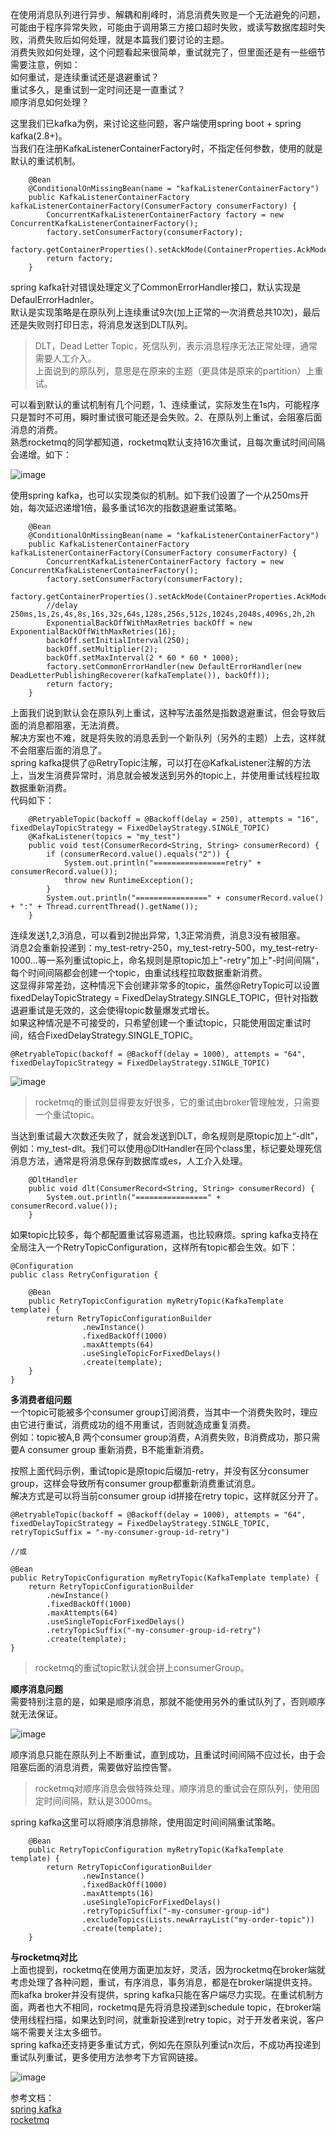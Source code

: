 在使用消息队列进行异步、解耦和削峰时，消息消费失败是一个无法避免的问题，可能由于程序异常失败，可能由于调用第三方接口超时失败，或读写数据库超时失败，消费失败后如何处理，就是本篇我们要讨论的主题。     
消费失败如何处理，这个问题看起来很简单，重试就完了，但里面还是有一些细节需要注意，例如：   
如何重试，是连续重试还是退避重试？    
重试多久，是重试到一定时间还是一直重试？    
顺序消息如何处理？   

这里我们已kafka为例，来讨论这些问题，客户端使用spring boot + spring kafka(2.8+)。    
当我们在注册KafkaListenerContainerFactory时，不指定任何参数，使用的就是默认的重试机制。     
```
	@Bean
	@ConditionalOnMissingBean(name = "kafkaListenerContainerFactory")
	public KafkaListenerContainerFactory kafkaListenerContainerFactory(ConsumerFactory consumerFactory) {
		ConcurrentKafkaListenerContainerFactory factory = new ConcurrentKafkaListenerContainerFactory();
		factory.setConsumerFactory(consumerFactory);
		factory.getContainerProperties().setAckMode(ContainerProperties.AckMode.RECORD);		
		return factory;
	}
```
spring kafka针对错误处理定义了CommonErrorHandler接口，默认实现是DefaulErrorHadnler。   
默认是实现策略是在原队列上连续重试9次(加上正常的一次消费总共10次)，最后还是失败则打印日志，将消息发送到DLT队列。   
> DLT，Dead Letter Topic，死信队列，表示消息程序无法正常处理，通常需要人工介入。    
> 上面说到的原队列，意思是在原来的主题（更具体是原来的partition）上重试。   

可以看到默认的重试机制有几个问题，1、连续重试，实际发生在1s内，可能程序只是暂时不可用，瞬时重试很可能还是会失败。2、在原队列上重试，会阻塞后面消息的消费。    
熟悉rocketmq的同学都知道，rocketmq默认支持16次重试，且每次重试时间间隔会递增。如下：  

![image](https://github.com/jmilktea/jtea/blob/master/%E4%B8%AD%E9%97%B4%E4%BB%B6/kafka/images/kafka-retry-1.png)   

使用spring kafka，也可以实现类似的机制。如下我们设置了一个从250ms开始，每次延迟递增1倍，最多重试16次的指数退避重试策略。   
```
	@Bean
	@ConditionalOnMissingBean(name = "kafkaListenerContainerFactory")
	public KafkaListenerContainerFactory kafkaListenerContainerFactory(ConsumerFactory consumerFactory) {
		ConcurrentKafkaListenerContainerFactory factory = new ConcurrentKafkaListenerContainerFactory();
		factory.setConsumerFactory(consumerFactory);
		factory.getContainerProperties().setAckMode(ContainerProperties.AckMode.RECORD);
		//delay 250ms,1s,2s,4s,8s,16s,32s,64s,128s,256s,512s,1024s,2048s,4096s,2h,2h
		ExponentialBackOffWithMaxRetries backOff = new ExponentialBackOffWithMaxRetries(16);
		backOff.setInitialInterval(250);
		backOff.setMultiplier(2);
		backOff.setMaxInterval(2 * 60 * 60 * 1000);
		factory.setCommonErrorHandler(new DefaultErrorHandler(new DeadLetterPublishingRecoverer(kafkaTemplate()), backOff));
		return factory;
	}
```

上面我们说到默认会在原队列上重试，这种写法虽然是指数退避重试，但会导致后面的消息都阻塞，无法消费。   
解决方案也不难，就是将失败的消息丢到一个新队列（另外的主题）上去，这样就不会阻塞后面的消息了。   
spring kafka提供了@RetryTopic注解，可以打在@KafkaListener注解的方法上，当发生消费异常时，消息就会被发送到另外的topic上，并使用重试线程拉取数据重新消费。    
代码如下：   
```
	@RetryableTopic(backoff = @Backoff(delay = 250), attempts = "16", fixedDelayTopicStrategy = FixedDelayStrategy.SINGLE_TOPIC)
	@KafkaListener(topics = "my_test")
	public void test(ConsumerRecord<String, String> consumerRecord) {
		if (consumerRecord.value().equals("2")) {
			System.out.println("================retry" + consumerRecord.value());
			throw new RuntimeException();
		}
		System.out.println("================" + consumerRecord.value() + ":" + Thread.currentThread().getName());
	}
```
连续发送1,2,3消息，可以看到2抛出异常，1,3正常消费，消息3没有被阻塞。    
消息2会重新投递到：my_test-retry-250，my_test-retry-500，my_test-retry-1000...等一系列重试topic上，命名规则是原topic加上"-retry"加上"-时间间隔"，每个时间间隔都会创建一个topic，由重试线程拉取数据重新消费。   
这显得非常差劲，这种情况下会创建非常多的topic，虽然@RetryTopic可以设置fixedDelayTopicStrategy = FixedDelayStrategy.SINGLE_TOPIC，但针对指数退避重试是无效的，这会使得topic数量爆发式增长。   
如果这种情况是不可接受的，只希望创建一个重试topic，只能使用固定重试时间，结合FixedDelayStrategy.SINGLE_TOPIC。   
```
@RetryableTopic(backoff = @Backoff(delay = 1000), attempts = "64", fixedDelayTopicStrategy = FixedDelayStrategy.SINGLE_TOPIC)
```
![image](https://github.com/jmilktea/jtea/blob/master/%E4%B8%AD%E9%97%B4%E4%BB%B6/kafka/images/kafka-retry-2.png)     

> rocketmq的重试则显得要友好很多，它的重试由broker管理触发，只需要一个重试topic。  

当达到重试最大次数还失败了，就会发送到DLT，命名规则是原topic加上“-dlt”，例如：my_test-dlt。我们可以使用@DltHandler在同个class里，标记要处理死信消息方法，通常是将消息保存到数据库或es，人工介入处理。    
```
	@DltHandler
	public void dlt(ConsumerRecord<String, String> consumerRecord) {
		System.out.println("================" + consumerRecord.value());
	}
```

如果topic比较多，每个都配置重试容易遗漏，也比较麻烦。spring kafka支持在全局注入一个RetryTopicConfiguration，这样所有topic都会生效。如下：   
```
@Configuration
public class RetryConfiguration {

	@Bean
	public RetryTopicConfiguration myRetryTopic(KafkaTemplate template) {
		return RetryTopicConfigurationBuilder
				.newInstance()
				.fixedBackOff(1000)
				.maxAttempts(64)
				.useSingleTopicForFixedDelays()
				.create(template);
	}
}
```     

**多消费者组问题**    
一个topic可能被多个consumer group订阅消费，当其中一个消费失败时，理应由它进行重试，消费成功的组不用重试，否则就造成重复消费。   
例如：topic被A,B 两个consumer group消费，A消费失败，B消费成功，那只需要A consumer group 重新消费，B不能重新消费。    

按照上面代码示例，重试topic是原topic后缀加-retry，并没有区分consumer group，这样会导致所有consumer group都重新消费重试消息。   
解决方式是可以将当前consumer group id拼接在retry topic，这样就区分开了。   
```
@RetryableTopic(backoff = @Backoff(delay = 1000), attempts = "64", fixedDelayTopicStrategy = FixedDelayStrategy.SINGLE_TOPIC, retryTopicSuffix = "-my-consumer-group-id-retry")
    
//或

@Bean
public RetryTopicConfiguration myRetryTopic(KafkaTemplate template) {
	return RetryTopicConfigurationBuilder
		.newInstance()
		.fixedBackOff(1000)
		.maxAttempts(64)
		.useSingleTopicForFixedDelays()
		.retryTopicSuffix("-my-consumer-group-id-retry")
		.create(template);
}
```
> rocketmq的重试topic默认就会拼上consumerGroup。

**顺序消息问题**     
需要特别注意的是，如果是顺序消息，那就不能使用另外的重试队列了，否则顺序就无法保证。   

![image](https://github.com/jmilktea/jtea/blob/master/%E4%B8%AD%E9%97%B4%E4%BB%B6/kafka/images/kafka-retry-3.png)    

顺序消息只能在原队列上不断重试，直到成功，且重试时间间隔不应过长，由于会阻塞后面的消息消费，需要做好监控告警。   
> rocketmq对顺序消息会做特殊处理，顺序消息的重试会在原队列，使用固定时间间隔，默认是3000ms。  

spring kafka这里可以将顺序消息排除，使用固定时间间隔重试策略。       
```
	@Bean
	public RetryTopicConfiguration myRetryTopic(KafkaTemplate template) {
		return RetryTopicConfigurationBuilder
				.newInstance()
				.fixedBackOff(1000)
				.maxAttempts(16)
				.useSingleTopicForFixedDelays()
				.retryTopicSuffix("-my-consumer-group-id")
				.excludeTopics(Lists.newArrayList("my-order-topic"))
				.create(template);
	}
```

**与rocketmq对比**    
上面也提到，rocketmq在使用方面更加友好，灵活，因为rocketmq在broker端就考虑处理了各种问题，重试，有序消息，事务消息，都是在broker端提供支持。而kafka broker并没有提供，spring kafka只能在客户端尽力实现。在重试机制方面，两者也大不相同，rocketmq是先将消息投递到schedule topic，在broker端使用线程扫描，如果达到时间，就重新投递到retry topic，对于开发者来说，客户端不需要关注太多细节。   
spring kafka还支持更多重试方式，例如先在原队列重试n次后，不成功再投递到重试队列重试，更多使用方法参考下方官网链接。    

![image](https://github.com/jmilktea/jtea/blob/master/%E4%B8%AD%E9%97%B4%E4%BB%B6/kafka/images/kafka-retry-4.png)      

 
参考文档：  
[spring kafka](https://docs.spring.io/spring-kafka/reference/retrytopic.html)   
[rocketmq](https://rocketmq.apache.org/zh/docs/featureBehavior/10consumerretrypolicy)   


